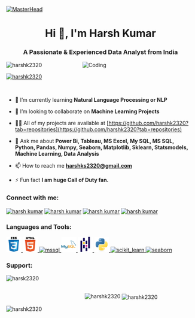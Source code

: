 [![MasterHead](https://user-images.githubusercontent.com/10498744/210012254-234538ff-d198-48aa-8964-37e6fd45d227.gif)](https://harshk2320.io)
<h1 align="center">Hi 👋, I'm Harsh Kumar</h1>
<h3 align="center">A Passionate & Experienced Data Analyst from India</h3>
<img align="right" alt="Coding" width="300" src= "https://i.gifer.com/3AyY.gif">


<p align="left"> <img src="https://komarev.com/ghpvc/?username=harshk2320&label=Profile%20views&color=0e75b6&style=flat" alt="harshk2320" /> </p>

<p align="left"> <a href="https://github.com/ryo-ma/github-profile-trophy"><img src="https://github-profile-trophy.vercel.app/?username=harshk2320" alt="harshk2320" /></a> </p>

<p align="left"> <a href="https://twitter.com/" target="blank"><img src="https://img.shields.io/twitter/follow/?logo=twitter&style=for-the-badge" alt="" /></a> </p>

- 🌱 I’m currently learning **Natural Language Processing or NLP**

- 👯 I’m looking to collaborate on **Machine Learning Projects**

- 👨‍💻 All of my projects are available at [https://github.com/harshk2320?tab=repositories](https://github.com/harshk2320?tab=repositories)

- 💬 Ask me about **Power Bi, Tableau, MS Excel, My SQL, MS SQL, Python, Pandas, Numpy, Seaborn, Matplotlib, Sklearn, Statsmodels, Machine Learning, Data Analysis**

- 📫 How to reach me **harshks2320@gmail.com**

- ⚡ Fun fact **I am huge Call of Duty fan.**

<h3 align="left">Connect with me:</h3>
<p align="left">
<a href="https://linkedin.com/in/harsh kumar" target="blank"><img align="center" src="https://raw.githubusercontent.com/rahuldkjain/github-profile-readme-generator/master/src/images/icons/Social/linked-in-alt.svg" alt="harsh kumar" height="30" width="40" /></a>
<a href="https://fb.com/harsh kumar" target="blank"><img align="center" src="https://raw.githubusercontent.com/rahuldkjain/github-profile-readme-generator/master/src/images/icons/Social/facebook.svg" alt="harsh kumar" height="30" width="40" /></a>
<a href="https://www.hackerrank.com/harsh kumar" target="blank"><img align="center" src="https://raw.githubusercontent.com/rahuldkjain/github-profile-readme-generator/master/src/images/icons/Social/hackerrank.svg" alt="harsh kumar" height="30" width="40" /></a>
<a href="https://www.leetcode.com/harsh kumar" target="blank"><img align="center" src="https://raw.githubusercontent.com/rahuldkjain/github-profile-readme-generator/master/src/images/icons/Social/leet-code.svg" alt="harsh kumar" height="30" width="40" /></a>
</p>

<h3 align="left">Languages and Tools:</h3>
<p align="left"> <a href="https://www.w3schools.com/css/" target="_blank" rel="noreferrer"> <img src="https://raw.githubusercontent.com/devicons/devicon/master/icons/css3/css3-original-wordmark.svg" alt="css3" width="40" height="40"/> </a> <a href="https://www.w3.org/html/" target="_blank" rel="noreferrer"> <img src="https://raw.githubusercontent.com/devicons/devicon/master/icons/html5/html5-original-wordmark.svg" alt="html5" width="40" height="40"/> </a> <a href="https://www.microsoft.com/en-us/sql-server" target="_blank" rel="noreferrer"> <img src="https://www.svgrepo.com/show/303229/microsoft-sql-server-logo.svg" alt="mssql" width="40" height="40"/> </a> <a href="https://www.mysql.com/" target="_blank" rel="noreferrer"> <img src="https://raw.githubusercontent.com/devicons/devicon/master/icons/mysql/mysql-original-wordmark.svg" alt="mysql" width="40" height="40"/> </a> <a href="https://pandas.pydata.org/" target="_blank" rel="noreferrer"> <img src="https://raw.githubusercontent.com/devicons/devicon/2ae2a900d2f041da66e950e4d48052658d850630/icons/pandas/pandas-original.svg" alt="pandas" width="40" height="40"/> </a> <a href="https://www.python.org" target="_blank" rel="noreferrer"> <img src="https://raw.githubusercontent.com/devicons/devicon/master/icons/python/python-original.svg" alt="python" width="40" height="40"/> </a> <a href="https://scikit-learn.org/" target="_blank" rel="noreferrer"> <img src="https://upload.wikimedia.org/wikipedia/commons/0/05/Scikit_learn_logo_small.svg" alt="scikit_learn" width="40" height="40"/> </a> <a href="https://seaborn.pydata.org/" target="_blank" rel="noreferrer"> <img src="https://seaborn.pydata.org/_images/logo-mark-lightbg.svg" alt="seaborn" width="40" height="40"/> </a> </p>

<h3 align="left">Support:</h3>
<p><a href="https://www.buymeacoffee.com/harsk2320"> <img align="left" src="https://cdn.buymeacoffee.com/buttons/v2/default-yellow.png" height="50" width="210" alt="harsk2320" /></a></p><br><br>

<p><img align="left" src="https://github-readme-stats.vercel.app/api/top-langs?username=harshk2320&show_icons=true&locale=en&layout=compact" alt="harshk2320" /></p>

<p>&nbsp;<img align="center" src="https://github-readme-stats.vercel.app/api?username=harshk2320&show_icons=true&locale=en" alt="harshk2320" /></p>

<p><img align="center" src="https://github-readme-streak-stats.herokuapp.com/?user=harshk2320&" alt="harshk2320" /></p>
